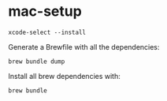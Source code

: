 # mac-setup

```
xcode-select --install
```

Generate a Brewfile with all the dependencies:
```
brew bundle dump
```

Install all brew dependencies with: 
```
brew bundle
```